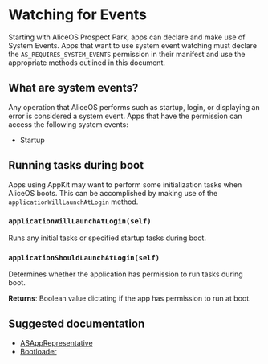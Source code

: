 # Watching for Events

Starting with AliceOS Prospect Park, apps can declare and make use of System Events. Apps that want to use system event watching must declare the `AS_REQUIRES_SYSTEM_EVENTS` permission in their manifest and use the appropriate methods outlined in this document.

## What are system events?

Any operation that AliceOS performs such as startup, login, or displaying an error is considered a system event. Apps that have the permission can access the following system events:

- Startup

## Running tasks during boot

Apps using AppKit may want to perform some initialization tasks when AliceOS boots. This can be accomplished by making use of the `applicationWillLaunchAtLogin` method.

### `applicationWillLaunchAtLogin(self)`

Runs any initial tasks or specified startup tasks during boot.

### `applicationShouldLaunchAtLogin(self)`

Determines whether the application has permission to run tasks during boot.

**Returns**: Boolean value dictating if the app has permission to run at boot.

## Suggested documentation

- [ASAppRepresentative](../Frameworks/AppKit/01-ASAppRepresentative.md)
- [Bootloader](../System/05-bootloader.md)